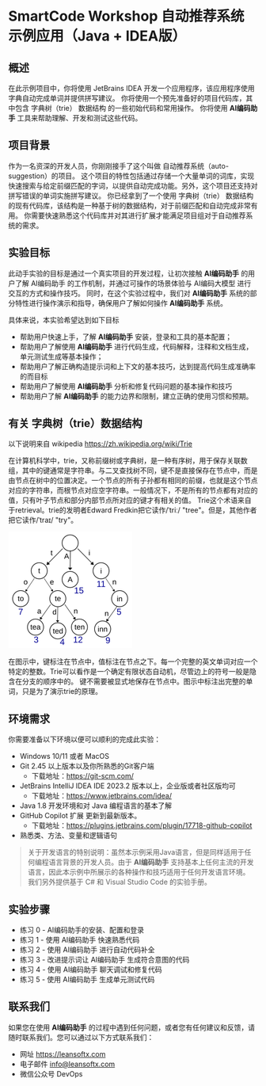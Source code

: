 # SmartCode Workshop 自动推荐系统示例应用（Java + IDEA版）

## 概述

在此示例项目中，你将使用 JetBrains IDEA 开发一个应用程序，该应用程序使用字典自动完成单词并提供拼写建议。
你将使用一个预先准备好的项目代码库，其中包含 字典树（trie） 数据结构 的一些初始代码和常用操作。
你将使用 **AI编码助手** 工具来帮助理解、开发和测试这些代码。

## 项目背景

作为一名资深的开发人员，你刚刚接手了这个叫做 自动推荐系统（auto-suggestion）的项目。 这个项目的特性包括通过存储一个大量单词的词库，实现快速搜索与给定前缀匹配的字词，以提供自动完成功能。另外，这个项目还支持对拼写错误的单词实施拼写建议。
你已经拿到了一个使用 字典树（trie）  数据结构 的现有代码库，该结构是一种基于树的数据结构，对于前缀匹配和自动完成非常有用。 你需要快速熟悉这个代码库并对其进行扩展才能满足项目组对于自动推荐系统的需求。

## 实验目标

此动手实验的目标是通过一个真实项目的开发过程，让初次接触  **AI编码助手**  的用户了解 AI编码助手 的工作机制，并通过可操作的场景体验与 AI编码大模型 进行交互的方式和操作技巧。
同时，在这个实验过程中，我们对 **AI编码助手** 系统的部分特性进行操作演示和指导，确保用户了解如何操作 **AI编码助手** 系统。

具体来说，本实验希望达到如下目标
- 帮助用户快速上手，了解 **AI编码助手** 安装，登录和工具的基本配置；
- 帮助用户了解使用 **AI编码助手** 进行代码生成，代码解释，注释和文档生成，单元测试生成等基本操作；
- 帮助用户了解正确构造提示词和上下文的基本技巧，达到提高代码生成准确率的而目标
- 帮助用户了解使用 **AI编码助手** 分析和修复代码问题的基本操作和技巧
- 帮助用户了解  **AI编码助手**  的能力边界和限制，建立正确的使用习惯和预期。

## 有关 字典树（trie）数据结构

以下说明来自 wikipedia https://zh.wikipedia.org/wiki/Trie

在计算机科学中，trie，又称前缀树或字典树，是一种有序树，用于保存关联数组，其中的键通常是字符串。与二叉查找树不同，键不是直接保存在节点中，而是由节点在树中的位置决定。一个节点的所有子孙都有相同的前缀，也就是这个节点对应的字符串，而根节点对应空字符串。一般情况下，不是所有的节点都有对应的值，只有叶子节点和部分内部节点所对应的键才有相关的值。
Trie这个术语来自于retrieval。trie的发明者Edward Fredkin把它读作/ˈtriː/ "tree"。但是，其他作者把它读作/ˈtraɪ/ "try"。

![](trie.png)

在图示中，键标注在节点中，值标注在节点之下。每一个完整的英文单词对应一个特定的整数。Trie可以看作是一个确定有限状态自动机，尽管边上的符号一般是隐含在分支的顺序中的。
键不需要被显式地保存在节点中。图示中标注出完整的单词，只是为了演示trie的原理。

## 环境需求

你需要准备以下环境以便可以顺利的完成此实验：
- Windows 10/11 或者 MacOS
- Git 2.45 以上版本以及你所熟悉的Git客户端
  - 下载地址：https://git-scm.com/
- JetBrains IntelliJ IDEA IDE 2023.2 版本以上，企业版或者社区版均可
  - 下载地址：https://www.jetbrains.com/idea/
- Java 1.8 开发环境和对 Java 编程语言的基本了解
- GitHub Copilot 扩展 更新到最新版本。
  - 下载地址：https://plugins.jetbrains.com/plugin/17718-github-copilot
- 熟悉类、方法、变量和逻辑语句
 
> 关于开发语言的特别说明：虽然本示例采用Java语言，但是同样适用于任何编程语言背景的开发人员。由于 **AI编码助手** 支持基本上任何主流的开发语言，因此本示例中所展示的各种操作和技巧适用于任何开发语言环境。
> 我们另外提供基于 C# 和 Visual Studio Code 的实验手册。

## 实验步骤

- 练习 0 - AI编码助手的安装、配置和登录
- 练习 1 - 使用 AI编码助手 快速熟悉代码
- 练习 2 - 使用 AI编码助手 进行自动代码补全
- 练习 3 - 改进提示词让 AI编码助手 生成符合意图的代码
- 练习 4 - 使用 AI编码助手 聊天调试和修复代码
- 练习 5 - 使用 AI编码助手 生成单元测试代码

## 联系我们

如果您在使用 **AI编码助手** 的过程中遇到任何问题，或者您有任何建议和反馈，请随时联系我们。您可以通过以下方式联系我们：

- 网址 https://leansoftx.com
- 电子邮件 info@leansoftx.com
- 微信公众号 DevOps
